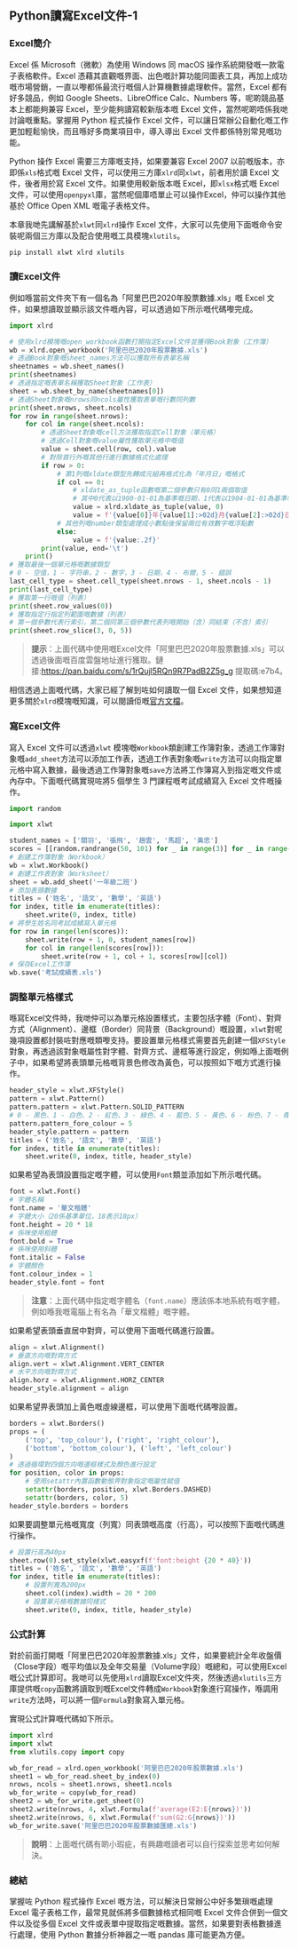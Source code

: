 ## Python讀寫Excel文件-1

### Excel簡介

Excel 係 Microsoft（微軟）為使用 Windows 同 macOS 操作系統開發嘅一款電子表格軟件。Excel 憑藉其直觀嘅界面、出色嘅計算功能同圖表工具，再加上成功嘅市場營銷，一直以嚟都係最流行嘅個人計算機數據處理軟件。當然，Excel 都有好多競品，例如 Google Sheets、LibreOffice Calc、Numbers 等，呢啲競品基本上都能夠兼容 Excel，至少能夠讀寫較新版本嘅 Excel 文件，當然呢啲唔係我哋討論嘅重點。掌握用 Python 程式操作 Excel 文件，可以讓日常辦公自動化嘅工作更加輕鬆愉快，而且喺好多商業項目中，導入導出 Excel 文件都係特別常見嘅功能。

Python 操作 Excel 需要三方庫嘅支持，如果要兼容 Excel 2007 以前嘅版本，亦即係`xls`格式嘅 Excel 文件，可以使用三方庫`xlrd`同`xlwt`，前者用於讀 Excel 文件，後者用於寫 Excel 文件。如果使用較新版本嘅 Excel，即`xlsx`格式嘅 Excel 文件，可以使用`openpyxl`庫，當然呢個庫唔單止可以操作Excel，仲可以操作其他基於 Office Open XML 嘅電子表格文件。

本章我哋先講解基於`xlwt`同`xlrd`操作 Excel 文件，大家可以先使用下面嘅命令安裝呢兩個三方庫以及配合使用嘅工具模塊`xlutils`。

```Bash
pip install xlwt xlrd xlutils
```

### 讀Excel文件

例如喺當前文件夾下有一個名為「阿里巴巴2020年股票數據.xls」嘅 Excel 文件，如果想讀取並顯示該文件嘅內容，可以透過如下所示嘅代碼嚟完成。

```python
import xlrd

# 使用xlrd模塊嘅open_workbook函數打開指定Excel文件並獲得Book對象（工作簿）
wb = xlrd.open_workbook('阿里巴巴2020年股票數據.xls')
# 透過Book對象嘅sheet_names方法可以獲取所有表單名稱
sheetnames = wb.sheet_names()
print(sheetnames)
# 透過指定嘅表單名稱獲取Sheet對象（工作表）
sheet = wb.sheet_by_name(sheetnames[0])
# 透過Sheet對象嘅nrows同ncols屬性獲取表單嘅行數同列數
print(sheet.nrows, sheet.ncols)
for row in range(sheet.nrows):
    for col in range(sheet.ncols):
        # 透過Sheet對象嘅cell方法獲取指定Cell對象（單元格）
        # 透過Cell對象嘅value屬性獲取單元格中嘅值
        value = sheet.cell(row, col).value
        # 對除首行外嘅其他行進行數據格式化處理
        if row > 0:
            # 第1列嘅xldate類型先轉成元組再格式化為「年月日」嘅格式
            if col == 0:
                # xldate_as_tuple函數嘅第二個參數只有0同1兩個取值
                # 其中0代表以1900-01-01為基準嘅日期，1代表以1904-01-01為基準嘅日期
                value = xlrd.xldate_as_tuple(value, 0)
                value = f'{value[0]}年{value[1]:>02d}月{value[2]:>02d}日'
            # 其他列嘅number類型處理成小數點後保留兩位有效數字嘅浮點數
            else:
                value = f'{value:.2f}'
        print(value, end='\t')
    print()
# 獲取最後一個單元格嘅數據類型
# 0 - 空值，1 - 字符串，2 - 數字，3 - 日期，4 - 布爾，5 - 錯誤
last_cell_type = sheet.cell_type(sheet.nrows - 1, sheet.ncols - 1)
print(last_cell_type)
# 獲取第一行嘅值（列表）
print(sheet.row_values(0))
# 獲取指定行指定列範圍嘅數據（列表）
# 第一個參數代表行索引，第二個同第三個參數代表列嘅開始（含）同結束（不含）索引
print(sheet.row_slice(3, 0, 5))
```

> **提示**：上面代碼中使用嘅Excel文件「阿里巴巴2020年股票數據.xls」可以透過後面嘅百度雲盤地址進行獲取。鏈接:https://pan.baidu.com/s/1rQujl5RQn9R7PadB2Z5g_g 提取碼:e7b4。

相信透過上面嘅代碼，大家已經了解到咗如何讀取一個 Excel 文件，如果想知道更多關於`xlrd`模塊嘅知識，可以閱讀佢嘅[官方文檔](https://xlrd.readthedocs.io/en/latest/)。

### 寫Excel文件

寫入 Excel 文件可以透過`xlwt` 模塊嘅`Workbook`類創建工作簿對象，透過工作簿對象嘅`add_sheet`方法可以添加工作表，透過工作表對象嘅`write`方法可以向指定單元格中寫入數據，最後透過工作簿對象嘅`save`方法將工作簿寫入到指定嘅文件或內存中。下面嘅代碼實現咗將5 個學生 3 門課程嘅考試成績寫入 Excel 文件嘅操作。

```python
import random

import xlwt

student_names = ['關羽', '張飛', '趙雲', '馬超', '黃忠']
scores = [[random.randrange(50, 101) for _ in range(3)] for _ in range(5)]
# 創建工作簿對象（Workbook）
wb = xlwt.Workbook()
# 創建工作表對象（Worksheet）
sheet = wb.add_sheet('一年級二班')
# 添加表頭數據
titles = ('姓名', '語文', '數學', '英語')
for index, title in enumerate(titles):
    sheet.write(0, index, title)
# 將學生姓名同考試成績寫入單元格
for row in range(len(scores)):
    sheet.write(row + 1, 0, student_names[row])
    for col in range(len(scores[row])):
        sheet.write(row + 1, col + 1, scores[row][col])
# 保存Excel工作簿
wb.save('考試成績表.xls')
```

### 調整單元格樣式

喺寫Excel文件時，我哋仲可以為單元格設置樣式，主要包括字體（Font）、對齊方式（Alignment）、邊框（Border）同背景（Background）嘅設置，`xlwt`對呢幾項設置都封裝咗對應嘅類嚟支持。要設置單元格樣式需要首先創建一個`XFStyle`對象，再透過該對象嘅屬性對字體、對齊方式、邊框等進行設定，例如喺上面嘅例子中，如果希望將表頭單元格嘅背景色修改為黃色，可以按照如下嘅方式進行操作。

```python
header_style = xlwt.XFStyle()
pattern = xlwt.Pattern()
pattern.pattern = xlwt.Pattern.SOLID_PATTERN
# 0 - 黑色、1 - 白色、2 - 紅色、3 - 綠色、4 - 藍色、5 - 黃色、6 - 粉色、7 - 青色
pattern.pattern_fore_colour = 5
header_style.pattern = pattern
titles = ('姓名', '語文', '數學', '英語')
for index, title in enumerate(titles):
    sheet.write(0, index, title, header_style)
```

如果希望為表頭設置指定嘅字體，可以使用`Font`類並添加如下所示嘅代碼。

```python
font = xlwt.Font()
# 字體名稱
font.name = '華文楷體'
# 字體大小（20係基準單位，18表示18px）
font.height = 20 * 18
# 係咪使用粗體
font.bold = True
# 係咪使用斜體
font.italic = False
# 字體顏色
font.colour_index = 1
header_style.font = font
```

> **注意**：上面代碼中指定嘅字體名（`font.name`）應該係本地系統有嘅字體，例如喺我嘅電腦上有名為「華文楷體」嘅字體。

如果希望表頭垂直居中對齊，可以使用下面嘅代碼進行設置。

```python
align = xlwt.Alignment()
# 垂直方向嘅對齊方式
align.vert = xlwt.Alignment.VERT_CENTER
# 水平方向嘅對齊方式
align.horz = xlwt.Alignment.HORZ_CENTER
header_style.alignment = align
```

如果希望畀表頭加上黃色嘅虛線邊框，可以使用下面嘅代碼嚟設置。

```python
borders = xlwt.Borders()
props = (
    ('top', 'top_colour'), ('right', 'right_colour'),
    ('bottom', 'bottom_colour'), ('left', 'left_colour')
)
# 透過循環對四個方向嘅邊框樣式及顏色進行設定
for position, color in props:
    # 使用setattr內置函數動態畀對象指定嘅屬性賦值
    setattr(borders, position, xlwt.Borders.DASHED)
    setattr(borders, color, 5)
header_style.borders = borders
```

如果要調整單元格嘅寬度（列寬）同表頭嘅高度（行高），可以按照下面嘅代碼進行操作。

```python
# 設置行高為40px
sheet.row(0).set_style(xlwt.easyxf(f'font:height {20 * 40}'))
titles = ('姓名', '語文', '數學', '英語')
for index, title in enumerate(titles):
    # 設置列寬為200px
    sheet.col(index).width = 20 * 200
    # 設置單元格嘅數據同樣式
    sheet.write(0, index, title, header_style)
```

### 公式計算

對於前面打開嘅「阿里巴巴2020年股票數據.xls」文件，如果要統計全年收盤價（Close字段）嘅平均值以及全年交易量（Volume字段）嘅總和，可以使用Excel嘅公式計算即可。我哋可以先使用`xlrd`讀取Excel文件夾，然後透過`xlutils`三方庫提供嘅`copy`函數將讀取到嘅Excel文件轉成`Workbook`對象進行寫操作，喺調用`write`方法時，可以將一個`Formula`對象寫入單元格。

實現公式計算嘅代碼如下所示。

```python
import xlrd
import xlwt
from xlutils.copy import copy

wb_for_read = xlrd.open_workbook('阿里巴巴2020年股票數據.xls')
sheet1 = wb_for_read.sheet_by_index(0)
nrows, ncols = sheet1.nrows, sheet1.ncols
wb_for_write = copy(wb_for_read)
sheet2 = wb_for_write.get_sheet(0)
sheet2.write(nrows, 4, xlwt.Formula(f'average(E2:E{nrows})'))
sheet2.write(nrows, 6, xlwt.Formula(f'sum(G2:G{nrows})'))
wb_for_write.save('阿里巴巴2020年股票數據匯總.xls')
```

> **說明**：上面嘅代碼有啲小瑕疵，有興趣嘅讀者可以自行探索並思考如何解決。

### 總結

掌握咗 Python 程式操作 Excel 嘅方法，可以解決日常辦公中好多繁瑣嘅處理 Excel 電子表格工作，最常見就係將多個數據格式相同嘅 Excel 文件合併到一個文件以及從多個 Excel 文件或表單中提取指定嘅數據。當然，如果要對表格數據進行處理，使用 Python 數據分析神器之一嘅 pandas 庫可能更為方便。
